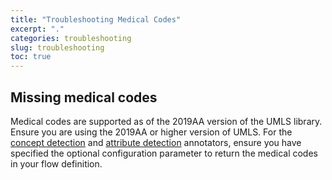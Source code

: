 ```yaml
---
title: "Troubleshooting Medical Codes"
excerpt: "."
categories: troubleshooting
slug: troubleshooting
toc: true
---
```


## Missing medical codes

Medical codes are supported as of the 2019AA version of the UMLS library. Ensure you are using the 2019AA or higher version of UMLS. For the [concept detection](/clouddocs/annotator_concept_detection/) and [attribute detection](/clouddocs/annotator_attribute_detection/) annotators, ensure you have specified the optional configuration parameter to return the medical codes in your flow definition.
